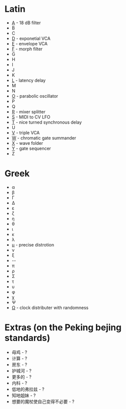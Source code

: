 # Latin
* [A](https://github.com/jackokring/KRTPluginA#a) - 18 dB filter
* B
* C
* [D](https://github.com/jackokring/KRTPluginA#d) - exponetial VCA
* [E](https://github.com/jackokring/KRTPluginA#e) - envelope VCA
* [F](https://github.com/jackokring/KRTPluginA#f) - morph filter
* G
* H
* I
* J
* K
* [L](https://github.com/jackokring/KRTPluginA#l) - latency delay
* M
* N
* [O](https://github.com/jackokring/KRTPluginA#o) - parabolic oscillator
* P
* Q
* [R](https://github.com/jackokring/KRTPluginA#r) - mixer splitter
* [S](https://github.com/jackokring/KRTPluginA#s) - MIDI to CV LFO
* [T](https://github.com/jackokring/KRTPluginA#t) - nice turned synchronous delay
* U
* [V](https://github.com/jackokring/KRTPluginA#v) - triple VCA
* [W](https://github.com/jackokring/KRTPluginA#w) - chromatic gate summander
* [X](https://github.com/jackokring/KRTPluginA#x) - wave folder
* [Y](https://github.com/jackokring/KRTPluginA#y) - gate sequencer
* Z

# Greek
* α
* β
* Γ
* Δ
* ε
* ζ
* η
* θ
* ι
* κ
* λ
* [μ](https://github.com/jackokring/KRTPluginA#μ) - precise distrotion
* ν
* ξ
* --
* π
* ρ
* Σ
* τ
* υ
* φ
* χ
* Ψ
* [Ω](https://github.com/jackokring/KRTPluginA#Ω) - clock distributer with randomness

# Extras (on the Peking bejing standards)
* 母鸡 - ?
* 计算 - ?
* 房东 - ?
* 护城河 - ?
* 更多的 - ?
* 内科 - ?
* 低地的弗拉兹 - ?
* 知地姐妹 - ?
* 想要的魔杖使自己变得不必要 - ?
